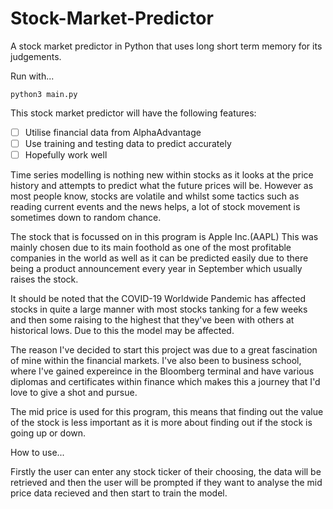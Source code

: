 # Stock-Market-Predictor

A stock market predictor in Python that uses long short term memory for its judgements.

Run with...

```
python3 main.py
```

This stock market predictor will have the following features:

- [ ] Utilise financial data from AlphaAdvantage
- [ ] Use training and testing data to predict accurately
- [ ] Hopefully work well

Time series modelling is nothing new within stocks as it looks at the price history and attempts to predict what the future prices will be. However as most people know, stocks are volatile and whilst some tactics such as reading current events and the news helps, a lot of stock movement is sometimes down to random chance.

The stock that is focussed on in this program is Apple Inc.(AAPL)
This was mainly chosen due to its main foothold as one of the most profitable companies in the world as well as it can be predicted easily due to there being a product announcement every year in September which usually raises the stock.

It should be noted that the COVID-19 Worldwide Pandemic has affected stocks in quite a large manner with most stocks tanking for a few weeks and then some raising to the highest that they've been with others at historical lows. Due to this the model may be affected.

The reason I've decided to start this project was due to a great fascination of mine within the financial markets. I've also been to business school, where I've gained expereince in the Bloomberg terminal and have various diplomas and certificates within finance which makes this a journey that I'd love to give a shot and pursue.

The mid price is used for this program, this means that finding out the value of the stock is less important as it is more about finding out if the stock is going up or down.

How to use...

Firstly the user can enter any stock ticker of their choosing, the data will be retrieved and then the user will be prompted if they want to analyse the mid price data recieved and then start to train the model.
